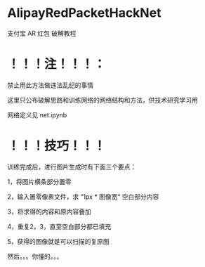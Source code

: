 # AlipayRedPacketHackNet
支付宝 AR 红包 破解教程

# ！！！注！！！：

禁止用此方法做违法乱纪的事情

这里只公布破解思路和训练网络的网络结构和方法，供技术研究学习用

网络定义见 net.ipynb


# ！！！技巧！！！

训练完成后，进行图片生成时有下面三个要点：

  1，将图片横条部分置零
  
  2，输入置零像素文件，求 “1px * 图像宽“ 空白部分内容
  
  3，将求得的内容和原内容叠加
  
  4，重复2，3，直至空白部分都已填充
  
  5，获得的图像就是可以扫描的复原图
  
然后。。。你懂的。。。
